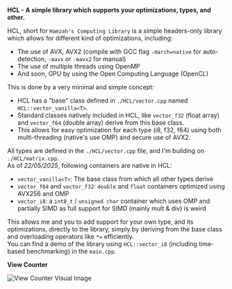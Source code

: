 **HCL - A simple library which supports your optimizations, types, and other.**

HCL, short for `Hamzah's Computing Library` is a simple headers-only library which allows for different kind of optimizations, including:

- The use of AVX, AVX2 (compile with GCC flag `-march=native` for auto-detection, `-mavx` or `-mavx2` for manual)
- The use of multiple threads using OpenMP
- And soon, GPU by using the Open Computing Language (OpenCL)

This is done by a very minimal and simple concept:  

- HCL has a "base" class defined in `./HCL/vector.cpp` named `HCL::vector_vanilla<T>`.
- Standard classes natively included in HCL, like `vector_f32` (float array) and `vector_f64` (double array) derive from this base class.
- This allows for easy optimization for each type (i8, f32, f64) using both multi-threading (native's use OMP) and secure use of AVX2.

All types are defined in the `./HCL/vector.cpp` file, and I'm building on `./HCL/matrix.cpp`.  
As of _22/05/2025_, following containers are native in HCL:

- `vector_vanilla<T>`: The base class from which all other types derive
- `vector_f64` and `vector_f32`: `double` and `float` containers optimized using AVX256 and OMP
- `vector_i8`: a `int8_t` / `unsigned char` container which uses OMP and partially SIMD as full support for SIMD (mainly mult & div) is weird 

This allows me and you to add support for your own type, and its optimizations, directly to the library, simply by deriving from the base class and overloading operators like `*=` efficiently.  
You can find a demo of the library using `HCL::vector_i8` (including time-based benchmarking) in the `main.cpp`.

**View Counter**

![View Counter Visual Image](https://count.getloli.com/@Hamzah-Asadullah_HCL?name=Hamzah-Asadullah_HCL&theme=booru-lewd&padding=1&offset=0&align=center&scale=1&pixelated=0&darkmode=auto)
